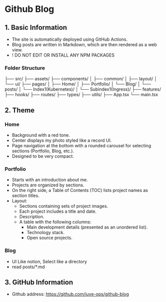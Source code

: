 # Github Blog

## 1. Basic Information
- The site is automatically deployed using GitHub Actions.
- Blog posts are written in Markdown, which are then rendered as a web view.
- ! DO NOT EDIT OR INSTALL ANY NPM PACKAGES


### Folder Structure
├── src/
    ├── assets/
    ├── components/
    │   ├── common/
    │   ├── layout/
    │   └── ui/
    ├── pages/
    │   ├── Home/
    │   ├── Portfolio/
    │   └── Blog/
    │       └── posts/
    │           └── Index1(Kubernetes)/
    │               └── Subindex1(Ingress)/
    ├── features/
    ├── hooks/
    ├── routes/
    ├── types/
    ├── utils/
    ├── App.tsx
    └── main.tsx

## 2. Theme

### Home
- Background with a red tone.
- Center displays my photo styled like a record UI.
- Page navigation at the bottom with a rounded carousel for selecting sections (Portfolio, Blog, etc.).
- Designed to be very compact.

### Portfolio
- Starts with an introduction about me.
- Projects are organized by sections.
- On the right side, a Table of Contents (TOC) lists project names as section titles.
- Layout:
  - Sections containing sets of project images.
  - Each project includes a title and date.
  - Description.
  - A table with the following columns:
    - Main development details (presented as an unordered list).
    - Technology stack.
    - Open source projects.

### Blog
- UI Like notion, Select like a directory
- read posts/*.md

## 3. GitHub Information
- Github address: https://github.com/juye-ops/github-blog